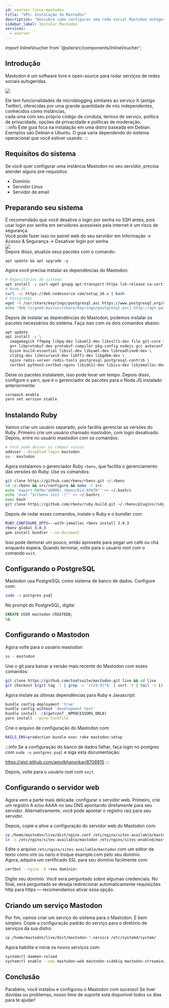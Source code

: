 ```yaml
---
id: vserver-linux-mastodon
title: "VPS: Instalação do Mastodon"
description: "Descubra como configurar uma rede social Mastodon autogerida e segura em servidores baseados em Debian para total controle e privacidade → Saiba mais agora"
sidebar_label: Instalar Mastodon
services:
  - vserver
---
```


import InlineVoucher from '@site/src/components/InlineVoucher';

## Introdução

Mastodon é um software livre e open-source para rodar serviços de redes sociais autogeridas.

![](https://screensaver01.zap-hosting.com/index.php/s/tprjy6DYmZNWSDH/preview)

Ele tem funcionalidades de microblogging similares ao serviço X (antigo Twitter), oferecidas por uma grande quantidade de nós independentes, conhecidos como instâncias,  
cada uma com seu próprio código de conduta, termos de serviço, política de privacidade, opções de privacidade e políticas de moderação.  
:::info
Este guia foca na instalação em uma distro baseada em Debian. Exemplos são Debian e Ubuntu. O guia varia dependendo do sistema operacional que você estiver usando.
:::

<InlineVoucher />

## Requisitos do sistema
Se você quer configurar uma instância Mastodon no seu servidor, precisa atender alguns pré-requisitos:
- Domínio
- Servidor Linux
- Servidor de email

## Preparando seu sistema
É recomendado que você desative o login por senha no SSH antes, pois usar login por senha em servidores acessíveis pela internet é um risco de segurança.  
Você pode fazer isso no painel web do seu servidor em Informação -> Acesso & Segurança -> Desativar login por senha  
![](https://screensaver01.zap-hosting.com/index.php/s/jYHPGg6t9qJn3gD/preview)  
Depois disso, atualize seus pacotes com o comando:  
```
apt update && apt upgrade -y
```

Agora você precisa instalar as dependências do Mastodon:  
```bash
# Repositórios do sistema
apt install -y curl wget gnupg apt-transport-https lsb-release ca-certificates
# Node.JS
curl -sL https://deb.nodesource.com/setup_16.x | bash -
# PostgreSQL
wget -O /usr/share/keyrings/postgresql.asc https://www.postgresql.org/media/keys/ACCC4CF8.asc
echo "deb [signed-by=/usr/share/keyrings/postgresql.asc] http://apt.postgresql.org/pub/repos/apt $(lsb_release -cs)-pgdg main" > /etc/apt/sources.list.d/postgresql.list
```

Depois de instalar as dependências do Mastodon, podemos instalar os pacotes necessários do sistema. Faça isso com os dois comandos abaixo:  
```bash
apt update
apt install -y \
  imagemagick ffmpeg libpq-dev libxml2-dev libxslt1-dev file git-core \
  g++ libprotobuf-dev protobuf-compiler pkg-config nodejs gcc autoconf \
  bison build-essential libssl-dev libyaml-dev libreadline6-dev \
  zlib1g-dev libncurses5-dev libffi-dev libgdbm-dev \
  nginx redis-server redis-tools postgresql postgresql-contrib \
  certbot python3-certbot-nginx libidn11-dev libicu-dev libjemalloc-dev
```
Deixe os pacotes instalarem, isso pode levar um tempo. Depois disso, configure o yarn, que é o gerenciador de pacotes para o Node.JS instalado anteriormente:  
```bash
corepack enable
yarn set version stable
```

## Instalando Ruby
Vamos criar um usuário separado, pois facilita gerenciar as versões do Ruby. Primeiro crie um usuário chamado mastodon, com login desativado. Depois, entre no usuário mastodon com os comandos:  
```bash
# Você pode deixar os campos vazios
adduser --disabled-login mastodon
su - mastodon
```

Agora instalamos o gerenciador Ruby `rbenv`, que facilita o gerenciamento das versões do Ruby. Use os comandos:  
```bash
git clone https://github.com/rbenv/rbenv.git ~/.rbenv
cd ~/.rbenv && src/configure && make -C src
echo 'export PATH="$HOME/.rbenv/bin:$PATH"' >> ~/.bashrc
echo 'eval "$(rbenv init -)"' >> ~/.bashrc
exec bash
git clone https://github.com/rbenv/ruby-build.git ~/.rbenv/plugins/ruby-build
```
Depois de rodar esses comandos, instale o Ruby e o bundler com:  
```bash
RUBY_CONFIGURE_OPTS=--with-jemalloc rbenv install 3.0.3
rbenv global 3.0.3
gem install bundler --no-document
```
Isso pode demorar um pouco, então aproveite para pegar um café ou chá enquanto espera. Quando terminar, volte para o usuário root com o comando `exit`.

## Configurando o PostgreSQL
Mastodon usa PostgreSQL como sistema de banco de dados. Configure com:  
```bash
sudo -u postgres psql
```

No prompt do PostgreSQL, digite:  
```sql
CREATE USER mastodon CREATEDB;
\q
```

## Configurando o Mastodon
Agora volte para o usuário mastodon:  
```bash
su - mastodon
```
Use o git para baixar a versão mais recente do Mastodon com esses comandos:  
```bash
git clone https://github.com/tootsuite/mastodon.git live && cd live
git checkout $(git tag -l | grep -v 'rc[0-9]*$' | sort -V | tail -n 1)
```
Agora instale as últimas dependências para Ruby e Javascript:  
```bash
bundle config deployment 'true'
bundle config without 'development test'
bundle install -j$(getconf _NPROCESSORS_ONLN)
yarn install --pure-lockfile
```
Crie o arquivo de configuração do Mastodon com:  
```bash
RAILS_ENV=production bundle exec rake mastodon:setup
```
:::info
Se a configuração do banco de dados falhar, faça login no postgres com `sudo -u postgres psql` e siga esta documentação:  

https://gist.github.com/amolkhanorkar/8706915
:::

Depois, volte para o usuário root com `exit`.

## Configurando o servidor web
Agora vem a parte mais delicada: configurar o servidor web. Primeiro, crie um registro A e/ou AAAA no seu DNS apontando diretamente para seu servidor. Alternativamente, você pode apontar o registro raiz para seu servidor.

Depois, copie e ative a configuração do servidor web do Mastodon com:  
```bash
cp /home/mastodon/live/dist/nginx.conf /etc/nginx/sites-available/mastodon
ln -s /etc/nginx/sites-available/mastodon /etc/nginx/sites-enabled/mastodon
```

Edite o arquivo `/etc/nginx/sites-available/mastodon` com um editor de texto como vim ou nano e troque example.com pelo seu domínio.  
Agora, adquira um certificado SSL para seu domínio facilmente com:  
```bash
certbot --nginx -d <seu domínio>
```
Digite seu domínio. Você será perguntado sobre algumas credenciais. No final, será perguntado se deseja redirecionar automaticamente requisições http para https — recomendamos ativar essa opção.

## Criando um serviço Mastodon
Por fim, vamos criar um serviço do sistema para o Mastodon. É bem simples. Copie a configuração padrão do serviço para o diretório de serviços da sua distro:  
```sh
cp /home/mastodon/live/dist/mastodon-*.service /etc/systemd/system/
```

Agora habilite e inicie os novos serviços com:  
```sh
systemctl daemon-reload
systemctl enable --now mastodon-web mastodon-sidekiq mastodon-streaming
```

## Conclusão

Parabéns, você instalou e configurou o Mastodon com sucesso! Se tiver dúvidas ou problemas, nosso time de suporte está disponível todos os dias para te ajudar!

<InlineVoucher />